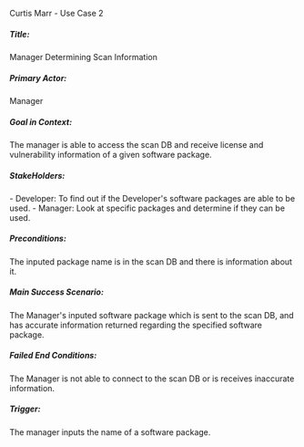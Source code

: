 Curtis Marr - Use Case 2

<h5>Title:</h5> 
    Manager Determining Scan Information

<h5>Primary Actor: </h5> 
    Manager

<h5>Goal in Context: </h5> 
    The manager is able to access the scan DB and receive license and vulnerability information of a 
    given software package.

<h5>StakeHolders:</h5> 
    - Developer: To find out if the Developer's software packages are able to be used.
    - Manager: Look at specific packages and determine if they can be used.
    

<h5>Preconditions:</h5> 
    The inputed package name is in the scan DB and there is information about it.

<h5>Main Success Scenario:</h5> 
    The Manager's inputed software package which is sent to the scan DB, and has accurate information returned
    regarding the specified software package. 
    
<h5>Failed End Conditions:</h5> 
    The Manager is not able to connect to the scan DB or is receives inaccurate information.

<h5>Trigger:</h5> 
    The manager inputs the name of a software package.
